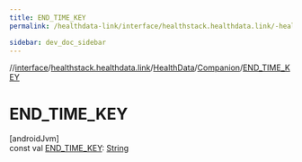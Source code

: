 ```yaml
---
title: END_TIME_KEY
permalink: /healthdata-link/interface/healthstack.healthdata.link/-health-data/-companion/-e-n-d_-t-i-m-e_-k-e-y.html

sidebar: dev_doc_sidebar
---
```

//[interface](../../../../interface.html)/[healthstack.healthdata.link](../../index.html)/[HealthData](../index.html)/[Companion](index.html)/[END_TIME_KEY](-e-n-d_-t-i-m-e_-k-e-y.html)



# END_TIME_KEY



[androidJvm]\
const val [END_TIME_KEY](-e-n-d_-t-i-m-e_-k-e-y.html): [String](https://kotlinlang.org/api/latest/jvm/stdlib/kotlin/-string/index.html)





